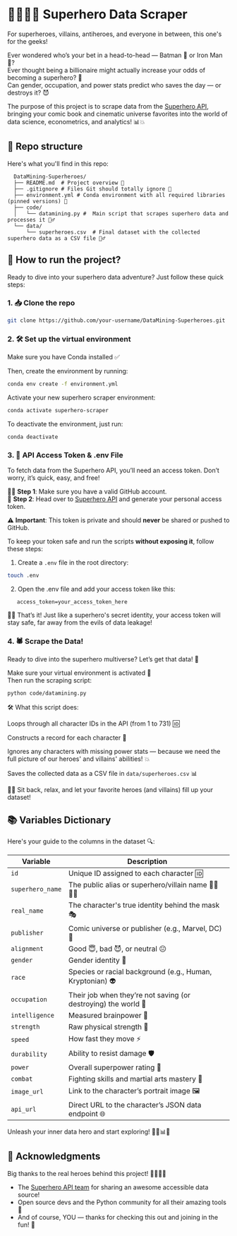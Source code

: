 # 🦸‍♂️🦹‍♀️ Superhero Data Scraper 

For superheroes, villains, antiheroes, and everyone in between, this one's for the geeks!

Ever wondered who’s your bet in a head-to-head — Batman 🦇 or Iron Man 🤖?  
Ever thought being a billionaire might actually increase your odds of becoming a superhero? 💸  
Can gender, occupation, and power stats predict who saves the day — or destroys it? 😈

The purpose of this project is to scrape data from the [Superhero API](https://superheroapi.com), bringing your comic book and cinematic universe favorites into the world of data science, econometrics, and analytics! 📊💥

## 📁 Repo structure 

Here's what you'll find in this repo:
```
  DataMining-Superheroes/
  ├── README.md  # Project overview 📖
  ├── .gitignore # Files Git should totally ignore 🚫
  ├── environment.yml # Conda environment with all required libraries (pinned versions) 🐍
  ├── code/
  │   └── datamining.py #  Main script that scrapes superhero data and processes it 🕵️‍♂️ 
  └── data/
      └── superheroes.csv  # Final dataset with the collected superhero data as a CSV file 🦸‍♂️
  ```
## 🚀 How to run the project? 

Ready to dive into your superhero data adventure? Just follow these quick steps:

### 1. 📥 Clone the repo 
```bash
git clone https://github.com/your-username/DataMining-Superheroes.git
```
### 2. 🛠️ Set up the virtual environment 

Make sure you have Conda installed ✅

Then, create the environment by running:
```bash
conda env create -f environment.yml
```

Activate your new superhero scraper environment: 

```bash
conda activate superhero-scraper
```

To deactivate the environment, just run: 
```bash
conda deactivate 
```
### 3. 🔐 API Access Token & .env File

To fetch data from the Superhero API, you’ll need an access token. Don’t worry, it’s quick, easy, and free!

🧑‍💻 **Step 1**: Make sure you have a valid GitHub account.  
🔗 **Step 2**: Head over to [Superhero API](https://superheroapi.com) and generate your personal access token.

⚠️ **Important**: This token is private and should **never** be shared or pushed to GitHub.

To keep your token safe and run the scripts **without exposing it**, follow these steps:

1. Create a `.env` file in the root directory:
```bash
touch .env
```
2. Open the .env file and add your access token like this:
```env
   access_token=your_access_token_here
```
🦸‍♂️ That’s it! Just like a superhero's secret identity, your access token will stay safe, far away from the evils of data leakage!

### 4. 🕷️ Scrape the Data!

Ready to dive into the superhero multiverse? Let’s get that data! 🌌

Make sure your virtual environment is activated 🧪  
Then run the scraping script:

```bash
python code/datamining.py
```
🛠️ What this script does:

Loops through all character IDs in the API (from 1 to 731) 🆔

Constructs a record for each character 🧬

Ignores any characters with missing power stats — because we need the full picture of our heroes' and villains' abilities! 💥

Saves the collected data as a CSV file in `data/superheroes.csv` 📊

🦸‍♀️ Sit back, relax, and let your favorite heroes (and villains) fill up your dataset!

## 📚 Variables Dictionary

Here's your guide to the columns in the dataset 🔍: 

| Variable         | Description                                                                 |
|------------------|-----------------------------------------------------------------------------|
| `id`             | Unique ID assigned to each character 🆔                                    |
| `superhero_name` | The public alias or superhero/villain name 🦹‍♀️🦸‍♂️                         |
| `real_name`      | The character's true identity behind the mask 🎭                            |
| `publisher`      | Comic universe or publisher (e.g., Marvel, DC) 🏢                          |
| `alignment`      | Good 😇, bad 😈, or neutral 😐                         |
| `gender`         | Gender identity 🚻                                                         |
| `race`           | Species or racial background (e.g., Human, Kryptonian) 👽                  |
| `occupation`     | Their job when they’re not saving (or destroying) the world 💼             |
| `intelligence`   | Measured brainpower 🧠                                                     |
| `strength`       | Raw physical strength 💪                                                   |
| `speed`          | How fast they move ⚡                                                     |
| `durability`     | Ability to resist damage 🛡️                                               |
| `power`          | Overall superpower rating 🔮                                               |
| `combat`         | Fighting skills and martial arts mastery 👊                               |
| `image_url`      | Link to the character’s portrait image 🖼️                                 |
| `api_url`        | Direct URL to the character’s JSON data endpoint 🌐                         |

Unleash your inner data hero and start exploring! 🧙‍♂️📊🦸

## 🙌 Acknowledgments

Big thanks to the real heroes behind this project! 🦸‍♂️🦸‍♀️

- The [Superhero API team](https://superheroapi.com) for sharing an awesome accessible data source!  
- Open source devs and the Python community for all their amazing tools 🐍   
- And of course, YOU — thanks for checking this out and joining in the fun! 🚀


